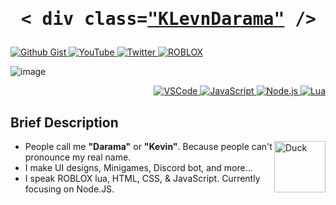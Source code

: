 <h1 align="center">
  <pre> < div class=<a href="https://github.com/KLevnDarama">"KLevnDarama"<a> /> </pre>
</h1>

<p align="left">
  <a href="https://gist.github.com/KLevnDarama">
    <img alt="Github Gist" src="https://img.shields.io/badge/%20-Github%20Gist-black?style=for-the-badge&logo=github" />
  </a>
  <a href="https://www.youtube.com/channel/UCAlp6hhCxVn961iQrgN2h7A">
    <img alt="YouTube" src="https://img.shields.io/badge/%20-YouTube-cc4444?style=for-the-badge&logo=youtube" />
  </a>
  <a href="https://twitter.com/RamdhaniSyauqi">
    <img alt="Twitter" src="https://img.shields.io/badge/%20-Twitter-1da1f2?style=for-the-badge&logo=twitter&logoColor=white" />
  </a>
  <a href="https://www.roblox.com/users/163218749/profile">
    <img alt="ROBLOX" src="https://img.shields.io/badge/%20-ROBLOX-202020?style=for-the-badge&logo=roblox" />
  </a>
</p>

![image](https://user-images.githubusercontent.com/100375802/209307048-6b8c0a18-b764-4dd6-81cf-540ade88bd53.png)

<p align="right">
  <a href="https://github.com/KLevnDarama?tab=repositories">
    <img alt="VSCode" src="https://img.shields.io/badge/%20-VSCode-007acc?style=for-the-badge&logo=visual-studio-code" />
    <img alt="JavaScript" src="https://img.shields.io/badge/%20-JavaScript-f7df1e?style=for-the-badge&logo=javascript&logoColor=black">
    <img alt="Node.js" src="https://img.shields.io/badge/%20-Node.js-339933?style=for-the-badge&logo=Node.js&logoColor=white">
    <img alt="Lua" src="https://img.shields.io/badge/%20-lua-2c2d72?style=for-the-badge&logo=lua">
  </a>
</p>

## Brief Description

<img align="right" alt="Duck" height=82 src="https://cdn3.emoji.gg/emojis/9881-duck-vibe.gif" />

- People call me **"Darama"** or **"Kevin"**. Because people can't pronounce my real name.
- I make UI designs, Minigames, Discord bot, and more...
- I speak ROBLOX lua, HTML, CSS, & JavaScript. Currently focusing on Node.JS.
